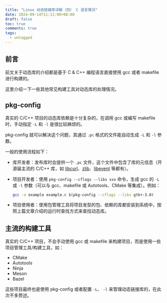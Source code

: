 ```yaml
---
title: "Linux 动态链接库详解（四） C 语言情况"
date: 2024-09-14T11:11:00+08:00
draft: false
toc: true
comments: true
tags:
  - untagged
---
```


## 前言

前文关于动态库的介绍都是基于 C & C++ 编程语言直接使用 gcc 或者 makefile 进行构建的。

这里介绍一下一些其他常见构建工具对动态库的处理情况。

## pkg-config

真实的 C/C++ 项目的动态库依赖是十分复杂的，在调用 gcc 或编写 makefile 时，手动指定 `-L` 和 `-l` 是很比较麻烦的。

pkg-config 就可以解决这个问题，其通过 `.pc` 格式的文件能自动生成 `-L` 和 `-l` 参数。

一般的使用流程如下：

* 库开发者：发布库时会提供一个 `.pc` 文件，这个文件中包含了库的元信息（开源届主流的 C/C++ 库，如 [libcurl](https://github.com/curl/curl/blob/master/libcurl.pc.in)、[zlib](https://github.com/madler/zlib/blob/develop/zlib.pc.in)、[libevent](https://github.com/libevent/libevent/blob/master/libevent.pc.in) 等都有）。
* 项目开发者：使用 `pkg-config --cflags --libs xxx` 命令，生成 gcc 的 `-L` 或 `-l` 参数（可以与 gcc、makefile 或 Autotools、CMake 等集成）。例如：

    ```bash
    gcc -o example example.c $(pkg-config --cflags --libs gtk+-3.0)
    ```

* 项目使用者：使用包管理工具将项目发型的包、依赖的库都安装到系统中，按照上篇文章介绍的运行时查找方式来查找动态库。

## 主流的构建工具

真实的 C/C++ 项目，不会手动使用 gcc 或 makefile 来构建项目，而是使用一些项目管理工具/构建工具，如：

* CMake
* Autotools
* Ninja
* Meson
* Bazel

这些项目最终也是使用 pkg-config 或者配置 `-L`、 `-l` 来管理动态链接库的，在此次不多赘述。
